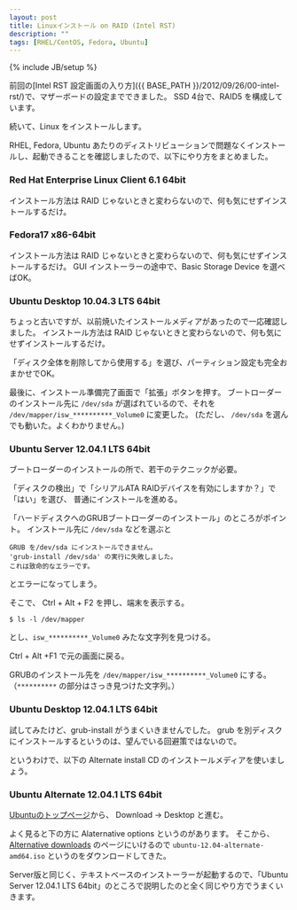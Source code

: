```yaml
---
layout: post
title: Linuxインストール on RAID (Intel RST)
description: ""
tags: [RHEL/CentOS, Fedora, Ubuntu]
---
```

{% include JB/setup %}

前回の[Intel RST 設定画面の入り方]({{ BASE_PATH }}/2012/09/26/00-intel-rst/)で、マザーボードの設定までできました。
SSD 4台で、RAID5 を構成しています。

続いて、Linux をインストールします。

RHEL, Fedora, Ubuntu あたりのディストリビューションで問題なくインストールし、起動できることを確認しましたので、以下にやり方をまとめました。


### Red Hat Enterprise Linux Client 6.1 64bit ###

インストール方法は RAID じゃないときと変わらないので、何も気にせずインストールするだけ。

### Fedora17 x86-64bit ###

インストール方法は RAID じゃないときと変わらないので、何も気にせずインストールするだけ。
GUI インストーラーの途中で、Basic Storage Device を選べばOK。

### Ubuntu Desktop 10.04.3 LTS 64bit ###

ちょっと古いですが、以前焼いたインストールメディアがあったので一応確認しました。
インストール方法は RAID じゃないときと変わらないので、何も気にせずインストールするだけ。

「ディスク全体を削除してから使用する」を選び、パーティション設定も完全おまかせでOK。

最後に、インストール準備完了画面で「拡張」ボタンを押す。
ブートローダーのインストール先に `/dev/sda` が選ばれているので、それを
`/dev/mapper/isw_**********_Volume0` に変更した。
(ただし、 `/dev/sda` を選んでも動いた。よくわかりません。)

### Ubuntu Server 12.04.1 LTS 64bit ###

ブートローダーのインストールの所で、若干のテクニックが必要。

「ディスクの検出」で「シリアルATA RAIDデバイスを有効にしますか？」で「はい」を選び、
普通にインストールを進める。

「ハードディスクへのGRUBブートローダーのインストール」のところがポイント。
インストール先に `/dev/sda` などを選ぶと

    GRUB を/dev/sda にインストールできません。
    'grub-install /dev/sda' の実行に失敗しました。
    これは致命的なエラーです。

とエラーになってしまう。

そこで、 Ctrl + Alt + F2 を押し、端末を表示する。

    $ ls -l /dev/mapper

とし、`isw_**********_Volume0` みたな文字列を見つける。

Ctrl + Alt +F1 で元の画面に戻る。

GRUBのインストール先を `/dev/mapper/isw_**********_Volume0` にする。（`**********` の部分はさっき見つけた文字列。）


### Ubuntu Desktop 12.04.1 LTS 64bit ###

試してみたけど、grub-install がうまくいきませんでした。
grub を別ディスクにインストールするというのは、望んでいる回避策ではないので。

というわけで、以下の Alternate install CD のインストールメディアを使いましょう。

### Ubuntu Alternate 12.04.1 LTS 64bit ###

[Ubuntuのトップページ](http://www.ubuntu.com/)から、 Download -> Desktop と進む。

よく見ると下の方に Alaternative options というのがあります。
そこから、 [Alternative downloads](http://www.ubuntu.com/download/alternative-downloads) のページにいけるので `ubuntu-12.04-alternate-amd64.iso` というのをダウンロードしてきた。

Server版と同じく、テキストベースのインストーラーが起動するので、「Ubuntu Server 12.04.1 LTS 64bit」のところで説明したのと全く同じやり方でうまくいきます。
